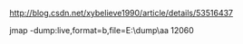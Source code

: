 http://blog.csdn.net/xybelieve1990/article/details/53516437

jmap -dump:live,format=b,file=E:\dump\aa 12060


